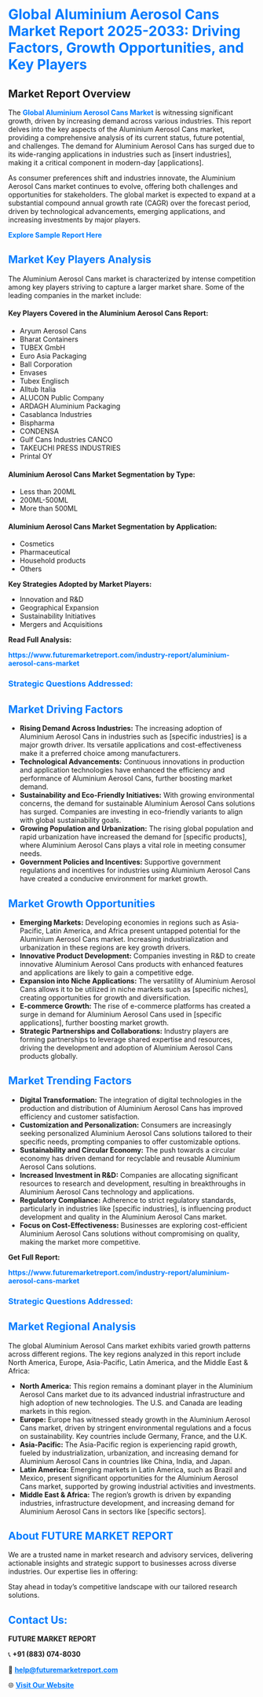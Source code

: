 <h1 style="color: #007BFF;">Global Aluminium Aerosol Cans Market Report 2025-2033: Driving Factors, Growth Opportunities, and Key Players</h1>

<section id="overview">
<h2>Market Report Overview</h2>
<p>The <a href="https://www.futuremarketreport.com/industry-report/aluminium-aerosol-cans-market" style="color: #007BFF; text-decoration: none;"><strong>Global Aluminium Aerosol Cans Market</strong></a> is witnessing significant growth, driven by increasing demand across various industries. This report delves into the key aspects of the Aluminium Aerosol Cans market, providing a comprehensive analysis of its current status, future potential, and challenges. The demand for Aluminium Aerosol Cans has surged due to its wide-ranging applications in industries such as [insert industries], making it a critical component in modern-day [applications].</p>
<p>As consumer preferences shift and industries innovate, the Aluminium Aerosol Cans market continues to evolve, offering both challenges and opportunities for stakeholders. The global market is expected to expand at a substantial compound annual growth rate (CAGR) over the forecast period, driven by technological advancements, emerging applications, and increasing investments by major players.</p>
</section>

<section id="overview">
<p><a href="https://www.futuremarketreport.com/request-sample/reportId=42668" style="color: #007BFF; text-decoration: none;"><strong>Explore Sample Report Here</strong></a></p>
</section>

<section id="key-players">
<h2 style="color: #007BFF;">Market Key Players Analysis</h2>
<p>The Aluminium Aerosol Cans market is characterized by intense competition among key players striving to capture a larger market share. Some of the leading companies in the market include:</p>
<h4>Key Players Covered in the Aluminium Aerosol Cans Report:</h4>
<ul><li>Aryum Aerosol Cans</li><li>Bharat Containers</li><li>TUBEX GmbH</li><li>Euro Asia Packaging</li><li>Ball Corporation</li><li>Envases</li><li>Tubex Englisch</li><li>Alltub Italia</li><li>ALUCON Public Company</li><li>ARDAGH Aluminium Packaging</li><li>Casablanca Industries</li><li>Bispharma</li><li>CONDENSA</li><li>Gulf Cans Industries CANCO</li><li>TAKEUCHI PRESS INDUSTRIES</li><li>Printal OY</li></ul>
<h4>Aluminium Aerosol Cans Market Segmentation by Type:</h4>
<ul><li>Less than 200ML</li><li>200ML-500ML</li><li>More than 500ML</li></ul>

<h4>Aluminium Aerosol Cans Market Segmentation by Application:</h4>
<ul><li>Cosmetics</li><li>Pharmaceutical</li><li>Household products</li><li>Others</li></ul>
<p><strong>Key Strategies Adopted by Market Players:</strong></p>
<ul>
<li>Innovation and R&D</li>
<li>Geographical Expansion</li>
<li>Sustainability Initiatives</li>
<li>Mergers and Acquisitions</li>
</ul>
</section>

<section>
<p><strong>Read Full Analysis: </strong></p><a href="https://www.futuremarketreport.com/industry-report/aluminium-aerosol-cans-market" style="color: #007BFF; text-decoration: none;"><strong>https://www.futuremarketreport.com/industry-report/aluminium-aerosol-cans-market</strong></a>
<h3 style="color: #007BFF;">Strategic Questions Addressed:</h3>
</section>

<section id="driving-factors">
<h2 style="color: #007BFF;">Market Driving Factors</h2>
<ul>
<li><strong>Rising Demand Across Industries:</strong> The increasing adoption of Aluminium Aerosol Cans in industries such as [specific industries] is a major growth driver. Its versatile applications and cost-effectiveness make it a preferred choice among manufacturers.</li>
<li><strong>Technological Advancements:</strong> Continuous innovations in production and application technologies have enhanced the efficiency and performance of Aluminium Aerosol Cans, further boosting market demand.</li>
<li><strong>Sustainability and Eco-Friendly Initiatives:</strong> With growing environmental concerns, the demand for sustainable Aluminium Aerosol Cans solutions has surged. Companies are investing in eco-friendly variants to align with global sustainability goals.</li>
<li><strong>Growing Population and Urbanization:</strong> The rising global population and rapid urbanization have increased the demand for [specific products], where Aluminium Aerosol Cans plays a vital role in meeting consumer needs.</li>
<li><strong>Government Policies and Incentives:</strong> Supportive government regulations and incentives for industries using Aluminium Aerosol Cans have created a conducive environment for market growth.</li>
</ul>
</section>

<section id="growth-opportunities">
<h2 style="color: #007BFF;">Market Growth Opportunities</h2>
<ul>
<li><strong>Emerging Markets:</strong> Developing economies in regions such as Asia-Pacific, Latin America, and Africa present untapped potential for the Aluminium Aerosol Cans market. Increasing industrialization and urbanization in these regions are key growth drivers.</li>
<li><strong>Innovative Product Development:</strong> Companies investing in R&D to create innovative Aluminium Aerosol Cans products with enhanced features and applications are likely to gain a competitive edge.</li>
<li><strong>Expansion into Niche Applications:</strong> The versatility of Aluminium Aerosol Cans allows it to be utilized in niche markets such as [specific niches], creating opportunities for growth and diversification.</li>
<li><strong>E-commerce Growth:</strong> The rise of e-commerce platforms has created a surge in demand for Aluminium Aerosol Cans used in [specific applications], further boosting market growth.</li>
<li><strong>Strategic Partnerships and Collaborations:</strong> Industry players are forming partnerships to leverage shared expertise and resources, driving the development and adoption of Aluminium Aerosol Cans products globally.</li>
</ul>
</section>

<section id="trending-factors">
<h2 style="color: #007BFF;">Market Trending Factors</h2>
<ul>
<li><strong>Digital Transformation:</strong> The integration of digital technologies in the production and distribution of Aluminium Aerosol Cans has improved efficiency and customer satisfaction.</li>
<li><strong>Customization and Personalization:</strong> Consumers are increasingly seeking personalized Aluminium Aerosol Cans solutions tailored to their specific needs, prompting companies to offer customizable options.</li>
<li><strong>Sustainability and Circular Economy:</strong> The push towards a circular economy has driven demand for recyclable and reusable Aluminium Aerosol Cans solutions.</li>
<li><strong>Increased Investment in R&D:</strong> Companies are allocating significant resources to research and development, resulting in breakthroughs in Aluminium Aerosol Cans technology and applications.</li>
<li><strong>Regulatory Compliance:</strong> Adherence to strict regulatory standards, particularly in industries like [specific industries], is influencing product development and quality in the Aluminium Aerosol Cans market.</li>
<li><strong>Focus on Cost-Effectiveness:</strong> Businesses are exploring cost-efficient Aluminium Aerosol Cans solutions without compromising on quality, making the market more competitive.</li>
</ul>
</section>

<section>
<p><strong>Get Full Report: </strong></p><a href="https://www.futuremarketreport.com/industry-report/aluminium-aerosol-cans-market" style="color: #007BFF; text-decoration: none;"><strong>https://www.futuremarketreport.com/industry-report/aluminium-aerosol-cans-market</strong></a>
<h3 style="color: #007BFF;">Strategic Questions Addressed:</h3>
</section>


<section id="regional-analysis">
<h2 style="color: #007BFF;">Market Regional Analysis</h2>
<p>The global Aluminium Aerosol Cans market exhibits varied growth patterns across different regions. The key regions analyzed in this report include North America, Europe, Asia-Pacific, Latin America, and the Middle East & Africa:</p>
<ul>
<li><strong>North America:</strong> This region remains a dominant player in the Aluminium Aerosol Cans market due to its advanced industrial infrastructure and high adoption of new technologies. The U.S. and Canada are leading markets in this region.</li>
<li><strong>Europe:</strong> Europe has witnessed steady growth in the Aluminium Aerosol Cans market, driven by stringent environmental regulations and a focus on sustainability. Key countries include Germany, France, and the U.K.</li>
<li><strong>Asia-Pacific:</strong> The Asia-Pacific region is experiencing rapid growth, fueled by industrialization, urbanization, and increasing demand for Aluminium Aerosol Cans in countries like China, India, and Japan.</li>
<li><strong>Latin America:</strong> Emerging markets in Latin America, such as Brazil and Mexico, present significant opportunities for the Aluminium Aerosol Cans market, supported by growing industrial activities and investments.</li>
<li><strong>Middle East & Africa:</strong> The region’s growth is driven by expanding industries, infrastructure development, and increasing demand for Aluminium Aerosol Cans in sectors like [specific sectors].</li>
</ul>
</section>

<footer>
<h2 style="color: #007BFF;">About FUTURE MARKET REPORT</h2>
<p>We are a trusted name in market research and advisory services, delivering actionable insights and strategic support to businesses across diverse industries. Our expertise lies in offering:</p>

<p>Stay ahead in today’s competitive landscape with our tailored research solutions.</p>

<h2 style="color: #007BFF;">Contact Us:</h2>
<p><strong>FUTURE MARKET REPORT</strong></p>
<p>📞 <strong>+91 (883) 074-8030</strong></p>
<p>📧 <strong><a href="mailto:help@futuremarketreport.com" style="color: #007BFF;">help@futuremarketreport.com</a></strong></p>
<p>🌐 <strong><a href="https://www.futuremarketreport.com/" style="color: #007BFF;">Visit Our Website</a></strong></p>
</footer>